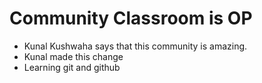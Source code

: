 # Community Classroom is OP

- Kunal Kushwaha says that this community is amazing.
- Kunal made this change
- Learning git and github
